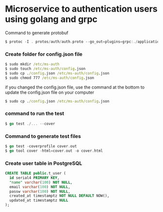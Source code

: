 # Microservice to authentication users using golang and grpc

Command to generate protobuf
```go
$ protoc -I . protos/auth/auth.proto --go_out=plugins=grpc:./application
```

### Create folder for config.json file
```bat
$ sudo mkdir /etc/ms-auth
$ sudo touch /etc/ms-auth/config.json
$ sudo cp ./config.json /etc/ms-auth/config.json
$ sudo chmod 777 /etc/ms-auth/config.json
```
if you changed the config.json file, use the command at the bottom to update the config.json file on your computer
```bat
$ sudo cp ./config.json /etc/ms-auth/config.json
```

### command to run the test
```go
$ go test ./... --cover
```

### Command to generate test files
```go
$ go test -coverprofile cover.out 
$ go tool cover -html=cover.out -o cover.html
```

### Create user table in PostgreSQL 
```sql
CREATE TABLE public.t_user (
  id serial4 PRIMARY KEY,
  "name" varchar(100) NOT NULL,
  email varchar(100) NOT NULL,
  passw varchar(100) NOT NULL,
  created_at timestamptz NOT NULL DEFAULT NOW(),
  updated_at timestamptz NULL
);
```
